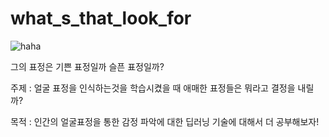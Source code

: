 # what_s_that_look_for

![haha](https://github.com/bilded/what_s_that_look_for/assets/88013406/0354a6f5-446a-4d69-bba9-3c583c32ae49)


그의 표정은 기쁜 표정일까 슬픈 표정일까?

주제 : 얼굴 표정을 인식하는것을 학습시켰을 때 애매한 표정들은 뭐라고 결정을 내릴까?

목적 : 인간의 얼굴표정을 통한 감정 파악에 대한 딥러닝 기술에 대해서 더 공부해보자!
